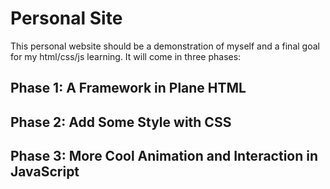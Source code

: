 # Personal Site
This personal website should be a demonstration of myself and a final goal for my html/css/js learning.
It will come in three phases:

## Phase 1: A Framework in Plane HTML

## Phase 2: Add Some Style with CSS

## Phase 3: More Cool Animation and Interaction in JavaScript

